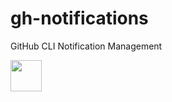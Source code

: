 # gh-notifications

GitHub CLI Notification Management

<img src="https://raw.githubusercontent.com/norwd/human/refs/heads/main/docs/automatic-logo.svg" height="50" />
